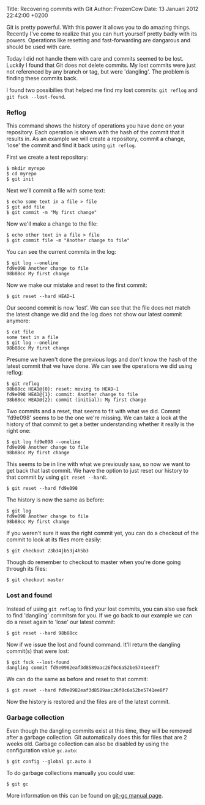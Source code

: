 Title: Recovering commits with Git
Author: FrozenCow
Date: 13 Januari 2012 22:42:00 +0200

Git is pretty powerful. With this power it allows you to do amazing things. Recently I've come to realize that you can hurt yourself pretty badly with its powers. Operations like resetting and fast-forwarding are dangarous and should be used with care.

Today I did not handle them with care and commits seemed to be lost. Luckily I found that Git does not delete commits. My lost commits were just not referenced by any branch or tag, but were 'dangling'. The problem is finding these commits back.

I found two possibilies that helped me find my lost commits: `git reflog` and `git fsck --lost-found`.

### Reflog
This command shows the history of operations you have done on your repository. Each operation is shown with the hash of the commit that it results in. As an example we will create a repository, commit a change, 'lose' the commit and find it back using `git reflog`.

First we create a test repository:

    $ mkdir myrepo
    $ cd myrepo
    $ git init

Next we'll commit a file with some text:

    $ echo some text in a file > file
    $ git add file
    $ git commit -m "My first change"

Now we'll make a change to the file:

    $ echo other text in a file > file
    $ git commit file -m "Another change to file"

You can see the current commits in the log:

    $ git log --oneline
    fd9e098 Another change to file
    98b88cc My first change

Now we make our mistake and reset to the first commit:

    $ git reset --hard HEAD~1

Our second commit is now 'lost'. We can see that the file does not match the latest change we did and the log does not show our latest commit anymore:

    $ cat file
    some text in a file
    $ git log --oneline
    98b88cc My first change

Presume we haven't done the previous logs and don't know the hash of the latest commit that we have done. We can see the operations we did using reflog:

    $ git reflog
    98b88cc HEAD@{0}: reset: moving to HEAD~1
    fd9e098 HEAD@{1}: commit: Another change to file
    98b88cc HEAD@{2}: commit (initial): My first change

Two commits and a reset, that seems to fit with what we did. Commit 'fd9e098' seems to be the one we're missing. We can take a look at the history of that commit to get a better understanding whether it really is the right one:

    $ git log fd9e098 --oneline
    fd9e098 Another change to file
    98b88cc My first change

This seems to be in line with what we previously saw, so now we want to get back that last commit. We have the option to just reset our history to that commit by using `git reset --hard`:.

    $ git reset --hard fd9e098

The history is now the same as before:

    $ git log
    fd9e098 Another change to file
    98b88cc My first change

If you weren't sure it was the right commit yet, you can do a checkout of the commit to look at its files more easily:

    $ git checkout 23b34jb53j4h5b3

Though do remember to checkout to master when you're done going through its files:

    $ git checkout master

### Lost and found
Instead of using `git reflog` to find your lost commits, you can also use fsck to find 'dangling' commitsm for you. If we go back to our example we can do a reset again to 'lose' our latest commit:

    $ git reset --hard 98b88cc

Now if we issue the lost and found command. It'll return the dangling commit(s) that were lost:

    $ git fsck --lost-found
    dangling commit fd9e0982eaf3d8589aac26f0c6a52be5741ee8f7

We can do the same as before and reset to that commit:

    $ git reset --hard fd9e0982eaf3d8589aac26f0c6a52be5741ee8f7

Now the history is restored and the files are of the latest commit.

### Garbage collection

Even though the dangling commits exist at this time, they will be removed after a garbage collection. Git automatically does this for files that are 2 weeks old. Garbage collection can also be disabled by using the configuration value `gc.auto`:

    $ git config --global gc.auto 0

To do garbage collections manually you could use:

    $ git gc

More information on this can be found on [git-gc manual page](http://linux.die.net/man/1/git-gc).

